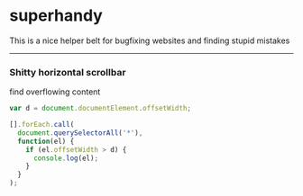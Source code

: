 # superhandy
This is a nice helper belt for bugfixing websites and finding stupid mistakes

- - -

### Shitty horizontal scrollbar
find overflowing content

```javascript
var d = document.documentElement.offsetWidth;

[].forEach.call(
  document.querySelectorAll('*'),
  function(el) {
    if (el.offsetWidth > d) {
      console.log(el);
    }
  }
);
```
